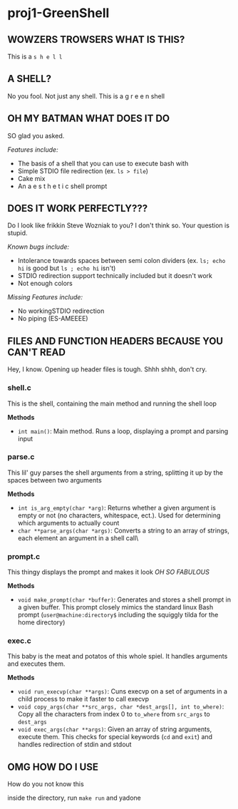 # proj1-GreenShell

## WOWZERS TROWSERS WHAT IS THIS?
This is a `s h e l l`


## A SHELL?
No you fool. Not just any shell. This is a g r e e n shell

## OH MY BATMAN WHAT DOES IT DO
SO glad you asked.

_Features include:_

- The basis of a  shell that you can use to execute bash with
- Simple STDIO file redirection (ex. `ls > file`)
- Cake mix
- An a e s t h e t i c shell prompt



## DOES IT WORK PERFECTLY???
Do I look like frikkin Steve Wozniak to you? I don't think so. Your question is stupid.

_Known bugs include:_
- Intolerance towards spaces between semi colon dividers (ex. `ls; echo hi` is good but `ls ; echo hi` isn't)
- STDIO redirection support technically included but it doesn't work
- Not enough colors

_Missing Features include:_
- No workingSTDIO redirection
- No piping (ES-AMEEEE)

## FILES AND FUNCTION HEADERS BECAUSE YOU CAN'T READ
Hey, I know. Opening up header files is tough. Shhh shhh, don't cry.

### shell.c

This is the shell, containing the main method and running the shell loop

**Methods**
- `int main()`: Main method. Runs a loop, displaying a prompt and parsing input

### parse.c

This lil' guy parses the shell arguments from a string, splitting it up by the spaces between two arguments

**Methods**
- `int is_arg_empty(char *arg)`: Returns whether a given argument is empty or not (no characters, whitespace, ect.).
                                 Used for determining which arguments to actually count
- `char **parse_args(char *args)`: Converts a string to an array of strings, each element an argument in a shell call\


### prompt.c

This thingy displays the prompt and makes it look _OH SO FABULOUS_

**Methods**
- `void make_prompt(char *buffer)`: Generates and stores a shell prompt in a given buffer. This prompt closely mimics
                                    the standard linux Bash prompt (`user@machine:directory$` 
                                    including the squiggly tilda for the home directory)

### exec.c

This baby is the meat and potatos of this whole spiel. It handles arguments and executes them.

**Methods**
- `void run_execvp(char **args)`: Cuns execvp on a set of arguments in a child process to make it faster to call execvp
- `void copy_args(char **src_args, char *dest_args[], int to_where)`: Copy all the characters from index 0 to `to_where`
                                                                     from `src_args` to `dest_args`
- `void exec_args(char **args)`: Given an array of string arguments, execute them. This checks for special
                                 keywords (`cd` and `exit`) and handles redirection of stdin and stdout



## OMG HOW DO I USE
How do you not know this

inside the directory, run `make run` and yadone
